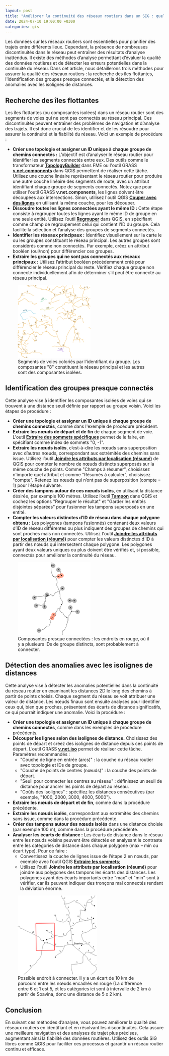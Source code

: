 ```yaml
---
layout: post
title: "Améliorer la continuité des réseaux routiers dans un SIG : quelques méthodes"
date: 2024-07-10 19:00:00 +0300
categories: gis
---
```


Les données sur les réseaux routiers sont essentielles pour planifier des trajets entre différents lieux. Cependant, la présence de nombreuses discontinuités dans le réseau peut entraîner des résultats d’analyse inattendus. Il existe des méthodes d’analyse permettant d’évaluer la qualité des données routières et de détecter les erreurs potentielles dans la continuité du réseau. Dans cet article, nous détaillerons trois méthodes pour assurer la qualité des réseaux routiers : la recherche des îles flottantes, l'identification des groupes presque connectés, et la détection des anomalies avec les isolignes de distances.

## Recherche des îles flottantes

Les îles flottantes (ou composantes isolées) dans un réseau routier sont des segments de voies qui ne sont pas connectés au réseau principal. Ces discontinuités peuvent entraîner des problèmes de navigation et d’analyse des trajets. Il est donc crucial de les identifier et de les résoudre pour assurer la continuité et la fiabilité du réseau. Voici un exemple de procédure :

- **Créer une topologie et assigner un ID unique à chaque groupe de chemins connectés :** L’objectif est d’analyser le réseau routier pour identifier les segments connectés entre eux. Des outils comme le transformateur **[TopologyBuilder](http://docs.safe.com/fme/html/FME-Form-Documentation/FME-Transformers/Transformers/topologybuilder.htm)** dans FME ou l'outil GRASS **[v.net.components](https://grass.osgeo.org/grass83/manuals/v.net.components.html)** dans QGIS permettent de réaliser cette tâche. Utilisez une couche linéaire représentant le réseau routier pour produire une autre couche linéaire des segments de route, avec un attribut identifiant chaque groupe de segments connectés. Notez que pour utiliser l'outil GRASS **v.net.components**, les lignes doivent être découpées aux intersections. Sinon, utilisez l'outil QGIS **[Couper avec des lignes](https://docs.qgis.org/testing/en/docs/user_manual/processing_algs/qgis/vectoroverlay.html#qgissplitwithlines)** en utilisant la même couche, pour les découper.
- **Dissoudre toutes les lignes connectées ayant le même ID :** Cette étape consiste à regrouper toutes les lignes ayant le même ID de groupe en une seule entité. Utilisez l’outil **[Regrouper](https://docs.qgis.org/testing/en/docs/user_manual/processing_algs/qgis/vectorgeometry.html#qgisdissolve)** dans QGIS, en spécifiant comme champ de regroupement celui qui contient l'ID du groupe. Cela facilite la sélection et l’analyse des groupes de segments connectés.
- **Identifier les réseaux principaux :** Identifiez visuellement sur la carte le ou les groupes constituant le réseau principal. Les autres groupes sont considérés comme non connectés. Par exemple, créez un attribut booléen (oui/non) pour différencier ces groupes.
- **Extraire les groupes qui ne sont pas connectés aux réseaux principaux :** Utilisez l’attribut booléen précédemment créé pour différencier le réseau principal du reste. Vérifiez chaque groupe non connecté individuellement afin de déterminer s’il peut être connecté au réseau principal.

<figure>
<img src="/img/road-network-comps.png" style="zoom:33%;" />
<figcaption>Segments de voies coloriés par l'identifiant du groupe. Les composantes "8" constituent le réseau principal et les autres sont des composantes isolées.</figcaption>
</figure>

## Identification des groupes presque connectés

Cette analyse vise à identifier les composantes isolées de voies qui se trouvent à une distance seuil définie par rapport au groupe voisin. Voici les étapes de procédure :

- **Créer une topologie et assigner un ID unique à chaque groupe de chemins connectés**, comme dans l'exemple de procédure précédent.
- **Extraire les nœuds de départ et de fin** de chaque segment de voie. L'outil **[Extraire des sommets spécifiques](https://docs.qgis.org/testing/en/docs/user_manual/processing_algs/qgis/vectorgeometry.html#qgisextractspecificvertices)** permet de le faire, en spécifiant comme index de sommets "0, -1".
- **Extraire les nœuds isolés**, c’est-à-dire les nœuds sans superposition avec d’autres nœuds, correspondant aux extrémités des chemins sans issue. Utilisez l’outil **[Joindre les attributs par localisation (résumé)](https://docs.qgis.org/testing/en/docs/user_manual/processing_algs/qgis/vectorgeneral.html#qgisjoinbylocationsummary)** de QGIS pour compter le nombre de nœuds distincts superposés sur la même couche de points. Comme "Champs à résumer", choisissez n'importe quel attribut et comme "Résumés à calculer", choisissez "compte". Retenez les nœuds qui n’ont pas de superposition (compte = 1) pour l’étape suivante.
- **Créer des tampons autour de ces nœuds isolés**, en utilisant la distance désirée, par exemple 100 mètres. Utilisez l’outil **[Tampon](https://docs.qgis.org/testing/en/docs/user_manual/processing_algs/qgis/vectorgeometry.html#buffer)** dans QGIS et cochez les options "Regrouper le résultat" et "Garder les entités disjointes séparées" pour fusionner les tampons superposés en une entité.
- **Compter les valeurs distinctes d’ID de réseau dans chaque polygone obtenu :** Les polygones (tampons fusionnés) contenant deux valeurs d’ID de réseau différentes ou plus indiquent des groupes de chemins qui sont proches mais non connectés. Utilisez l'outil **[Joindre les attributs par localisation (résumé)](https://docs.qgis.org/testing/en/docs/user_manual/processing_algs/qgis/vectorgeneral.html#qgisjoinbylocationsummary)** pour compter les valeurs distinctes d'ID à partir des nœuds qui intersectent chaque polygone. Les polygones ayant deux valeurs uniques ou plus doivent être vérifiés et, si possible, connectés pour améliorer la continuité du réseau.

<figure>
<img src="/img/almost-connected-ways.png" style="zoom:33%;" />
<figcaption>Composantes presque connectées : les endroits en rouge, où il y a plusieurs IDs de groupe distincts, sont probablement à connecter.</figcaption>
</figure>

## Détection des anomalies avec les isolignes de distances

Cette analyse vise à détecter les anomalies potentielles dans la continuité du réseau routier en examinant les distances 2D le long des chemins à partir de points choisis. Chaque segment du réseau se voit attribuer une valeur de distance. Les nœuds finaux sont ensuite analysés pour identifier ceux qui, bien que proches, présentent des écarts de distance significatifs, ce qui pourrait indiquer une anomalie. Voici la procédure :

- **Créer une topologie et assigner un ID unique à chaque groupe de chemins connectés**, comme dans les exemples de procédure précédents.
- **Découper les lignes selon des isolignes de distance.** Choisissez des points de départ et créez des isolignes de distance depuis ces points de départ. L’outil GRASS **[v.net.iso](https://grass.osgeo.org/grass83/manuals/v.net.iso.html)** permet de réaliser cette tâche. Paramètres recommandés :
   - "Couche de ligne en entrée (arcs)" : la couche du réseau routier avec topologie et IDs de groupe.
   - "Couche de points de centres (nœuds)" : la couche des points de départ.
   - "Seuil pour connecter les centres au réseau" : définissez un seuil de distance pour ancrer les points de départ au réseau.
   - "Coûts des isolignes" : spécifiez les distances consécutives (par exemple, "1000, 2000, 3000, 4000, 5000").
- **Extraire les nœuds de départ et de fin**, comme dans la procédure précédente.
- **Extraire les nœuds isolés**, correspondant aux extrémités des chemins sans issue, comme dans la procédure précédente.
- **Créer des tampons autour des nœuds isolés** dans une distance choisie (par exemple 100 m), comme dans la procédure précédente.
- **Analyser les écarts de distance :** Les écarts de distance dans le réseau entre les nœuds voisins peuvent être détectés en analysant le contraste entre les catégories de distance dans chaque polygone (max – min ou écart type). Pour ce faire :
   - Convertissez la couche de lignes issue de l’étape 2 en nœuds, par exemple avec l’outil QGIS **[Extraire les sommets](https://docs.qgis.org/testing/en/docs/user_manual/processing_algs/qgis/vectorgeometry.html#qgisextractvertices)**;
   - Utilisez l’outil **Joindre les attributs par localisation (résumé)** pour joindre aux polygones des tampons les écarts des distances. Les polygones ayant des écarts importants entre "max" et "min" sont à vérifier, car ils peuvent indiquer des tronçons mal connectés rendant la déviation énorme.

<figure>
<img src="/img/road-network-isodistance-anomaly.png" style="zoom:66%;" />
<figcaption>Possible endroit à connecter. Il y a un écart de 10 km de parcours entre les nœuds encadrés en rouge (La différence entre 6 et 1 est 5, et les catégories ici sont à intervalle de 2 km à partir de Soavina, donc une distance de 5 x 2 km).</figcaption>
</figure>

## Conclusion

En suivant ces méthodes d’analyse, vous pouvez améliorer la qualité des réseaux routiers en identifiant et en résolvant les discontinuités. Cela assure une meilleure navigation et des analyses de trajet plus précises, augmentant ainsi la fiabilité des données routières. Utilisez des outils SIG libres comme QGIS pour faciliter ces processus et garantir un réseau routier continu et efficace.
